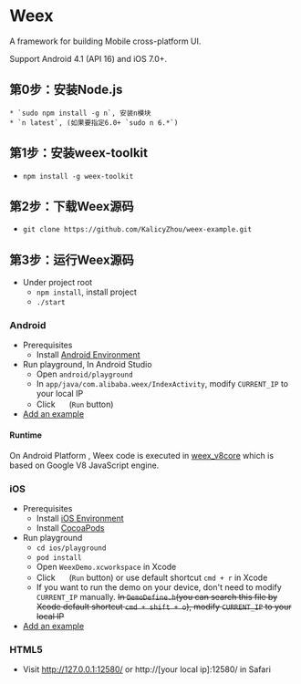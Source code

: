 # Weex

A framework for building Mobile cross-platform UI.

Support Android 4.1 (API 16) and iOS 7.0+.

## 第0步：安装Node.js

    * `sudo npm install -g n`, 安装n模块
    * `n latest`, (如果要指定6.0+ `sudo n 6.*`)

## 第1步：安装weex-toolkit

* `npm install -g weex-toolkit`

## 第2步：下载Weex源码

* `git clone https://github.com/KalicyZhou/weex-example.git`

## 第3步：运行Weex源码

* Under project root
    * `npm install`, install project
    * `./start`
    
### Android

* Prerequisites
  * Install [Android Environment](http://developer.android.com/training/basics/firstapp/index.html)
* Run playground, In Android Studio
    * Open `android/playground`
    * In `app/java/com.alibaba.weex/IndexActivity`, modify `CURRENT_IP` to your local IP
    * Click <img src="http://gtms04.alicdn.com/tps/i4/TB1wCcqMpXXXXakXpXX3G7tGXXX-34-44.png" height="16" > (`Run` button)
* [Add an example](./examples/README.md#add-an-example)

#### Runtime

On Android Platform , Weex code is executed in [weex_v8core](https://github.com/alibaba/weex_v8core) which is based on Google V8 JavaScript engine.

### iOS

* Prerequisites
    * Install [iOS Environment](https://developer.apple.com/library/ios/documentation/IDEs/Conceptual/AppStoreDistributionTutorial/Setup/Setup.html)
    * Install [CocoaPods](https://guides.cocoapods.org/using/getting-started.html)
* Run playground
    * `cd ios/playground`
    * `pod install`
    * Open `WeexDemo.xcworkspace` in Xcode
    * Click <img src="http://img1.tbcdn.cn/L1/461/1/5470b677a2f2eaaecf412cc55eeae062dbc275f9" height="16" > (`Run` button) or use default shortcut `cmd + r` in Xcode
    * If you want to run the demo on your device, don't need to modify `CURRENT_IP` manually. ~~In `DemoDefine.h`(you can search this file by Xcode default shortcut `cmd + shift + o`), modify `CURRENT_IP` to your local IP~~
* [Add an example](./examples/README.md#add-an-example)


### HTML5

* Visit http://127.0.0.1:12580/ or http://[your local ip]:12580/ in Safari


